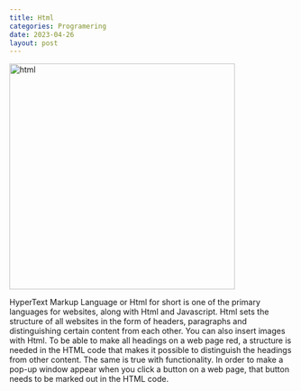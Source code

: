 ```yaml
---
title: Html
categories: Programering
date: 2023-04-26
layout: post
---
```


 <img src="https://icones.pro/wp-content/uploads/2021/05/icone-html-bleue.png" alt="html" width="400" height="400">

HyperText Markup Language or Html for short is one of the primary languages for websites, along with Html and Javascript. Html sets the structure of all websites in the form of headers, paragraphs and distinguishing certain content from each other. You can also insert images with Html. To be able to make all headings on a web page red, a structure is needed in the HTML code that makes it possible to distinguish the headings from other content. The same is true with functionality. In order to make a pop-up window appear when you click a button on a web page, that button needs to be marked out in the HTML code.
